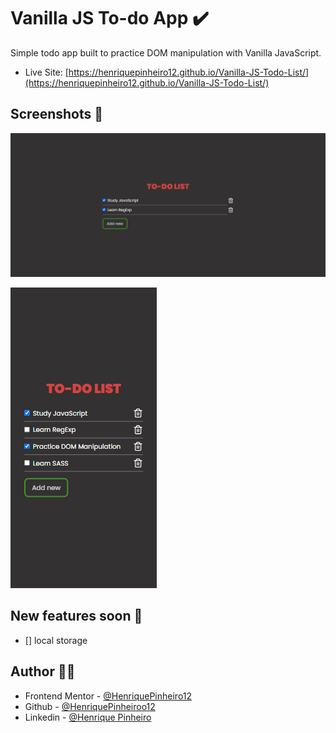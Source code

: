 # Vanilla JS To-do App ✔️

Simple todo app built to practice DOM manipulation with Vanilla JavaScript.

- Live Site: [https://henriquepinheiro12.github.io/Vanilla-JS-Todo-List/](https://henriquepinheiro12.github.io/Vanilla-JS-Todo-List/)

## Screenshots 📸

![Desktop screenshot](images/print-desktop.png)

![Mobile screenshot](images/print-mobile.png)

## New features soon 🌠

- [] local storage

## Author 🧑‍💻

- Frontend Mentor - [@HenriquePinheiro12](https://www.frontendmentor.io/profile/HenriquePinheiro12)
- Github - [@HenriquePinheiroo12](https://github.com/henriquepinheiro12/)
- Linkedin - [@Henrique Pinheiro](https://www.linkedin.com/in/henrique-pinheiro-a43b62203/)

